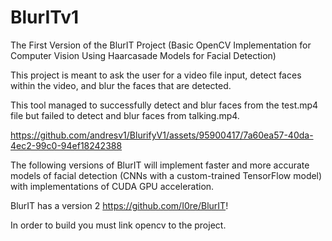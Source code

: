 # BlurITv1

The First Version of the BlurIT Project (Basic OpenCV Implementation for Computer Vision Using Haarcasade Models for Facial Detection)

This project is meant to ask the user for a video file input, detect faces within the video, and blur the faces that are detected.

This tool managed to successfully detect and blur faces from the test.mp4 file but failed to detect and blur faces from talking.mp4.

https://github.com/andresv1/BlurifyV1/assets/95900417/7a60ea57-40da-4ec2-99c0-94ef18242388

The following versions of BlurIT will implement faster and more accurate models of facial detection (CNNs with a custom-trained TensorFlow model) with implementations of CUDA GPU acceleration.

BlurIT has a version 2 https://github.com/I0re/BlurIT!

In order to build you must link opencv to the project.
